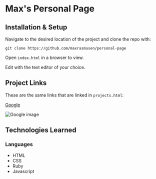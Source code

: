 # Max's Personal Page

## Installation & Setup
Navigate to the desired location of the project and clone the repo with: 

```git clone https://github.com/maxrasmusen/personal-page```

Open ```index.html``` in a browser to view.

Edit with the text editor of your choice. 

## Project Links

These are the same links that are linked in ```projects.html```: 

[Google](https://www.google.co.uk)

![Google image](images/google.png)

## Technologies Learned
### Languages

* HTML
* CSS
* Ruby
* Javascript


